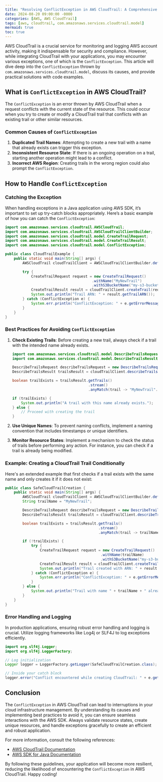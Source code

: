 ```yaml
---
title: "Resolving ConflictException in AWS CloudTrail: A Comprehensive Guide"
date: 2024-08-20 09:00:00 -0000
categories: [AWS, AWS CloudTrail]
tags: [aws, cloudtrail, com.amazonaws.services.cloudtrail.model]
mermaid: true
toc: true
---
```



AWS CloudTrail is a crucial service for monitoring and logging AWS account activity, making it indispensable for security and compliance. However, while integrating CloudTrail with your applications, you may encounter various exceptions, one of which is the `ConflictException`. This article will dive deep into the `ConflictException` thrown by `com.amazonaws.services.cloudtrail.model`, discuss its causes, and provide practical solutions with code examples.

## What is `ConflictException` in AWS CloudTrail?

The `ConflictException` is an error thrown by AWS CloudTrail when a request conflicts with the current state of the resource. This could occur when you try to create or modify a CloudTrail trail that conflicts with an existing trail or other similar resources.

### Common Causes of `ConflictException`

1. **Duplicated Trail Names**: Attempting to create a new trail with a name that already exists can trigger this exception.
2. **Inconsistent Resource State**: If there is an ongoing operation on a trail, starting another operation might lead to a conflict.
3. **Incorrect AWS Region**: Creating trails in the wrong region could also prompt the `ConflictException`.

## How to Handle `ConflictException`

### Catching the Exception

When handling exceptions in a Java application using AWS SDK, it’s important to set up try-catch blocks appropriately. Here’s a basic example of how you can catch the `ConflictException`:

```java
import com.amazonaws.services.cloudtrail.AWSCloudTrail;
import com.amazonaws.services.cloudtrail.AWSCloudTrailClientBuilder;
import com.amazonaws.services.cloudtrail.model.CreateTrailRequest;
import com.amazonaws.services.cloudtrail.model.CreateTrailResult;
import com.amazonaws.services.cloudtrail.model.ConflictException;

public class CloudTrailExample {
    public static void main(String[] args) {
        AWSCloudTrail cloudTrailClient = AWSCloudTrailClientBuilder.defaultClient();

        try {
            CreateTrailRequest request = new CreateTrailRequest()
                                        .withName("MyNewTrail")
                                        .withS3BucketName("my-s3-bucket");
            CreateTrailResult result = cloudTrailClient.createTrail(request);
            System.out.println("Trail ARN: " + result.getTrailARN());
        } catch (ConflictException e) {
            System.err.println("ConflictException: " + e.getErrorMessage());
        }
    }
}
```

### Best Practices for Avoiding `ConflictException`

1. **Check Existing Trails**: Before creating a new trail, always check if a trail with the intended name already exists.

    ```java
    import com.amazonaws.services.cloudtrail.model.DescribeTrailsRequest;
    import com.amazonaws.services.cloudtrail.model.DescribeTrailsResult;

    DescribeTrailsRequest describeTrailsRequest = new DescribeTrailsRequest();
    DescribeTrailsResult trailsResult = cloudTrailClient.describeTrails(describeTrailsRequest);
    
    boolean trailExists = trailsResult.getTrails()
                                       .stream()
                                       .anyMatch(trail -> "MyNewTrail".equals(trail.getName()));
    
    if (trailExists) {
        System.out.println("A trail with this name already exists.");
    } else {
        // Proceed with creating the trail
    }
    ```

2. **Use Unique Names**: To prevent naming conflicts, implement a naming convention that includes timestamps or unique identifiers.

3. **Monitor Resource States**: Implement a mechanism to check the status of trails before performing any action. For instance, you can check if a trail is already being modified.

### Example: Creating a CloudTrail Trail Conditionally

Here's an extended example that first checks if a trail exists with the same name and only creates it if it does not exist:

```java
public class SafeCloudTrailCreation {
    public static void main(String[] args) {
        AWSCloudTrail cloudTrailClient = AWSCloudTrailClientBuilder.defaultClient();
        String trailName = "MyNewTrail";

        DescribeTrailsRequest describeTrailsRequest = new DescribeTrailsRequest();
        DescribeTrailsResult trailsResult = cloudTrailClient.describeTrails(describeTrailsRequest);

        boolean trailExists = trailsResult.getTrails()
                                           .stream()
                                           .anyMatch(trail -> trailName.equals(trail.getName()));

        if (!trailExists) {
            try {
                CreateTrailRequest request = new CreateTrailRequest()
                                            .withName(trailName)
                                            .withS3BucketName("my-s3-bucket");
                CreateTrailResult result = cloudTrailClient.createTrail(request);
                System.out.println("Trail created with ARN: " + result.getTrailARN());
            } catch (ConflictException e) {
                System.err.println("ConflictException: " + e.getErrorMessage());
            }
        } else {
            System.out.println("Trail with name " + trailName + " already exists.");
        }
    }
}
```

### Error Handling and Logging

In production applications, ensuring robust error handling and logging is crucial. Utilize logging frameworks like Log4j or SLF4J to log exceptions efficiently.

```java
import org.slf4j.Logger;
import org.slf4j.LoggerFactory;

// Log initialization
Logger logger = LoggerFactory.getLogger(SafeCloudTrailCreation.class);

// Inside your catch block
logger.error("Conflict encountered while creating CloudTrail: " + e.getErrorMessage(), e);
```

## Conclusion

The `ConflictException` in AWS CloudTrail can lead to interruptions in your cloud infrastructure management. By understanding its causes and implementing best practices to avoid it, you can ensure seamless interactions with the AWS SDK. Always validate resource states, create unique resources, and handle exceptions gracefully to create an efficient and robust application.

For more information, consult the following references:

- [AWS CloudTrail Documentation](https://docs.aws.amazon.com/awscloudtrail/latest/userguide/cloudtrail-user-guide.html)
- [AWS SDK for Java Documentation](https://docs.aws.amazon.com/sdk-for-java/latest/developer-guide/home.html)

By following these guidelines, your application will become more resilient, reducing the likelihood of encountering the `ConflictException` in AWS CloudTrail. Happy coding!